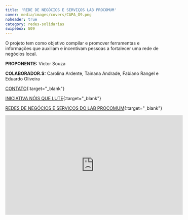 ```yaml
---
title: 'REDE DE NEGÓCIOS E SERVIÇOS LAB PROCOMUM'
cover: media/images/covers/CAPA_O9.png
noheader: true
category: redes-solidarias
swipebox: G09
---
```

  
O projeto tem como objetivo compilar e promover ferramentas e informações que auxiliam e incentivam pessoas a fortalecer uma rede de negócios local.

**PROPONENTE:**
Victor Souza

**COLABORADOR.S:**
Carolina Ardente, Tainana Andrade, Fabiano Rangel e Eduardo Oliveira

[CONTATO](mailto:iniciativanoisquelute@gmail.com){:target="_blank"}

[INICIATIVA NÓIS QUE LUTE](https://lab.procomum.org/nos-que-lute-um-manual-da-correria-para-fortalecer-uma-rede-de-negocios-locais/){:target="_blank"}
  
[REDES DE NEGÓCIOS E SERVIÇOS DO LAB PROCOMUM](https://lab.procomum.org/rede-de-negocios-servicos/){:target="_blank"}
  


<div class="video-wrapper video-wrapper-16x9">
<iframe width="560" height="315" src="https://www.youtube.com/embed/60UBztlIhkM" frameborder="0" allow="accelerometer; autoplay; encrypted-media; gyroscope; picture-in-picture" allowfullscreen></iframe>
</div>
  